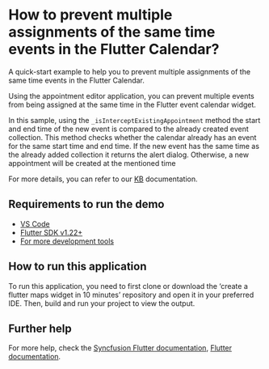 # How to prevent multiple assignments of the same time events in the Flutter Calendar?

A quick-start example to help you to prevent multiple assignments of the same time events in the Flutter Calendar.

Using the appointment editor application, you can prevent multiple events from being assigned at the same time in the Flutter event calendar widget.

In this sample,  using the `_isInterceptExistingAppointment` method the start and end time of the new event is compared to the already created event collection. This method checks whether the calendar already has an event for the same start time and end time. If the new event has the same time as the already added collection it returns the alert dialog. Otherwise, a new appointment will be created at the mentioned time

For more details, you can refer to our [KB](https://www.syncfusion.com/kb/11411/how-to-prevent-multiple-assignments-of-the-same-time-events-in-the-flutter-calendar) documentation.

## Requirements to run the demo
* [VS Code](https://code.visualstudio.com/download)
* [Flutter SDK v1.22+](https://flutter.dev/docs/development/tools/sdk/overview)
* [For more development tools](https://flutter.dev/docs/development/tools/devtools/overview)

## How to run this application
To run this application, you need to first clone or download the ‘create a flutter maps widget in 10 minutes’ repository and open it in your preferred IDE. Then, build and run your project to view the output.

## Further help
For more help, check the [Syncfusion Flutter documentation](https://help.syncfusion.com/flutter/introduction/overview),
 [Flutter documentation](https://flutter.dev/docs/get-started/install).
